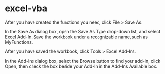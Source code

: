 # excel-vba
After you have created the functions you need, click File > Save As.

In the Save As dialog box, open the Save As Type drop-down list, and select Excel Add-In. Save the workbook under a recognizable name, such as MyFunctions.

After you have saved the workbook, click Tools > Excel Add-Ins.

In the Add-Ins dialog box, select the Browse button to find your add-in, click Open, then check the box beside your Add-In in the Add-Ins Available box.


